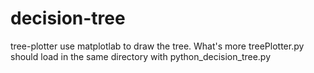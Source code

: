 # decision-tree
tree-plotter use matplotlab to draw the tree.
What's more treePlotter.py should load in the same directory with python_decision_tree.py
